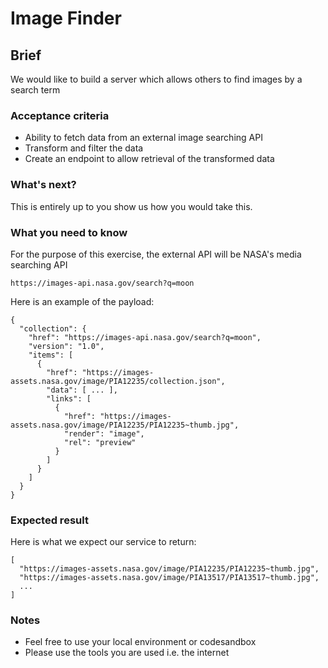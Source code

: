 # Image Finder

## Brief
We would like to build a server which allows others to find images by a search term

### Acceptance criteria 
- Ability to fetch data from an external image searching API
- Transform and filter the data
- Create an endpoint to allow retrieval of the transformed data

### What's next?
This is entirely up to you show us how you would take this.


### What you need to know

For the purpose of this exercise, the external API will be NASA's media searching API

    https://images-api.nasa.gov/search?q=moon

Here is an example of the payload:

```
{
  "collection": {
    "href": "https://images-api.nasa.gov/search?q=moon",
    "version": "1.0",
    "items": [
      {
        "href": "https://images-assets.nasa.gov/image/PIA12235/collection.json",
        "data": [ ... ],
        "links": [
          {
            "href": "https://images-assets.nasa.gov/image/PIA12235/PIA12235~thumb.jpg",
            "render": "image",
            "rel": "preview"
          }
        ]
      }
    ]
  }
}
```

### Expected result
Here is what we expect our service to return:

```
[
  "https://images-assets.nasa.gov/image/PIA12235/PIA12235~thumb.jpg",
  "https://images-assets.nasa.gov/image/PIA13517/PIA13517~thumb.jpg",
  ...
]
```

### Notes
- Feel free to use your local environment or codesandbox
- Please use the tools you are used i.e. the internet
